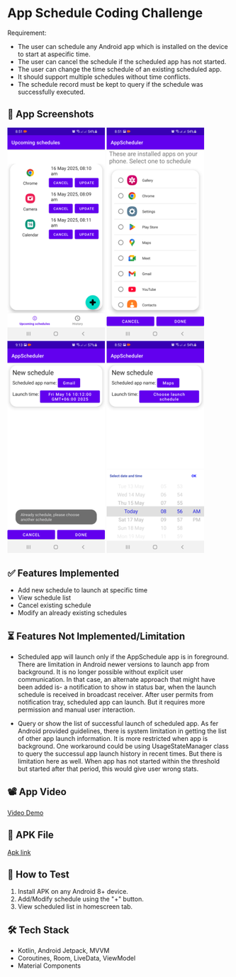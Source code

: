 # App Schedule Coding Challenge

Requirement:
- The user can schedule any Android app which is installed on the device to start at aspecific time.
- The user can cancel the schedule if the scheduled app has not started.
- The user can change the time schedule of an existing scheduled app.
- It should support multiple schedules without time conflicts.
- The schedule record must be kept to query if the schedule was successfully executed.

<h2>📸 App Screenshots</h2>

<p float="left">
  <img src="assets/app_screenshot/app_schedule_screen.png" alt="Homescreen" width="220" />
  <img src="assets/app_screenshot/installed_phone_apps_screen.png" alt="Phoneapps screen" width="220" />
  <img src="assets/app_screenshot/no_time_conflict_screen.png" alt="Add/Modify screen" width="220" />
  <img src="assets/app_screenshot/update_add_schedule_screen.png" alt="Adding date" width="220" />
</p>

## ✅ Features Implemented
- Add new schedule to launch at specific time
- View schedule list
- Cancel existing schedule
- Modify an already existing schedules

## ⏳ Features Not Implemented/Limitation
- Scheduled app will launch only if the AppSchedule app is in foreground. There are limitation in Android newer versions
to launch app from background. It is no longer possible without explicit user communication. In that case, an alternate approach
that might have been added is- a notification to show in status bar, when the launch schedule is received in broadcast receiver. After user permits from 
notification tray, scheduled app can launch. But it requires more permission and manual user interaction.

- Query or show the list of successful launch of scheduled app. As fer Android provided guidelines, there is system limitation
in getting the list of other app launch information. It is more restricted when app is background. One workaround could be using
UsageStateManager class to query the successul app launch history in recent times. But there is limitation here as well. When
app has not started within the threshold but started after that period, this would give user wrong stats.

## 📽️ App Video
[Video Demo](https://drive.google.com/file/d/1tm5bHzvNWNumlcQKf9Mw7nzKWEmd2DAn/view?usp=sharing)

## 📱 APK File
[Apk link](https://drive.google.com/file/d/14tbPCTUpQXIYkm8qXvvaeB9JIW76k48t/view?usp=sharing)

## 🧪 How to Test
1. Install APK on any Android 8+ device.
2. Add/Modify schedule using the "+" button.
3. View scheduled list in homescreen tab.

## 🛠️ Tech Stack
- Kotlin, Android Jetpack, MVVM
- Coroutines, Room, LiveData, ViewModel
- Material Components
